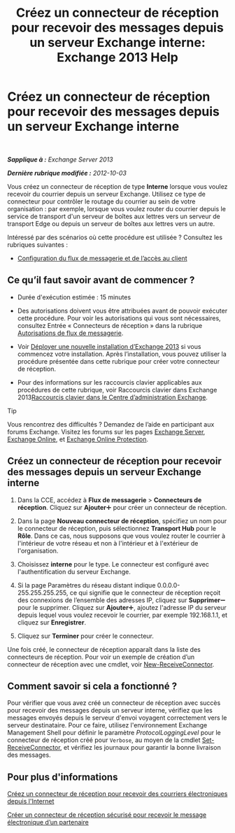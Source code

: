 ﻿---
title: 'Créez un connecteur de réception pour recevoir des messages depuis un serveur Exchange interne: Exchange 2013 Help'
TOCTitle: Créez un connecteur de réception pour recevoir des messages depuis un serveur Exchange interne
ms:assetid: 546cead9-7a2d-4332-a5f6-35343d56c619
ms:mtpsurl: https://technet.microsoft.com/fr-fr/library/JJ657448(v=EXCHG.150)
ms:contentKeyID: 50478216
ms.date: 04/24/2018
mtps_version: v=EXCHG.150
ms.translationtype: HT
---

# Créez un connecteur de réception pour recevoir des messages depuis un serveur Exchange interne

 

_**Sapplique à :** Exchange Server 2013_

_**Dernière rubrique modifiée :** 2012-10-03_

Vous créez un connecteur de réception de type **Interne** lorsque vous voulez recevoir du courrier depuis un serveur Exchange. Utilisez ce type de connecteur pour contrôler le routage du courrier au sein de votre organisation : par exemple, lorsque vous voulez router du courrier depuis le service de transport d'un serveur de boîtes aux lettres vers un serveur de transport Edge ou depuis un serveur de boîtes aux lettres vers un autre.

Intéressé par des scénarios où cette procédure est utilisée ? Consultez les rubriques suivantes :

  - [Configuration du flux de messagerie et de l’accès au client](configure-mail-flow-and-client-access-exchange-2013-help.md)

## Ce qu’il faut savoir avant de commencer ?

  - Durée d'exécution estimée : 15 minutes

  - Des autorisations doivent vous être attribuées avant de pouvoir exécuter cette procédure. Pour voir les autorisations qui vous sont nécessaires, consultez Entrée « Connecteurs de réception » dans la rubrique [Autorisations de flux de messagerie](mail-flow-permissions-exchange-2013-help.md).

  - Voir [Déployer une nouvelle installation d’Exchange 2013](deploy-a-new-installation-of-exchange-2013-exchange-2013-help.md) si vous commencez votre installation. Après l’installation, vous pouvez utiliser la procédure présentée dans cette rubrique pour créer votre connecteur de réception.

  - Pour des informations sur les raccourcis clavier applicables aux procédures de cette rubrique, voir Raccourcis clavier dans Exchange 2013[Raccourcis clavier dans le Centre d’administration Exchange](keyboard-shortcuts-in-the-exchange-admin-center-exchange-online-protection-help.md).

> [!TIP]
> Vous rencontrez des difficultés ? Demandez de l’aide en participant aux forums Exchange. Visitez les forums sur les pages <a href="https://go.microsoft.com/fwlink/p/?linkid=60612">Exchange Server</a>, <a href="https://go.microsoft.com/fwlink/p/?linkid=267542">Exchange Online</a>, et <a href="https://go.microsoft.com/fwlink/p/?linkid=285351">Exchange Online Protection</a>.


## Créez un connecteur de réception pour recevoir des messages depuis un serveur Exchange interne

1.  Dans la CCE, accédez à **Flux de messagerie** \> **Connecteurs de réception**. Cliquez sur **Ajouter**![Icône Ajouter](images/JJ218640.c1e75329-d6d7-4073-a27d-498590bbb558(EXCHG.150).gif "Icône Ajouter") pour créer un connecteur de réception.

2.  Dans la page **Nouveau connecteur de réception**, spécifiez un nom pour le connecteur de réception, puis sélectionnez **Transport Hub** pour le **Rôle**. Dans ce cas, nous supposons que vous voulez router le courrier à l'intérieur de votre réseau et non à l'intérieur et à l'extérieur de l'organisation.

3.  Choisissez **interne** pour le type. Le connecteur est configuré avec l'authentification du serveur Exchange.

4.  Si la page Paramètres du réseau distant indique 0.0.0.0-255.255.255.255, ce qui signifie que le connecteur de réception reçoit des connexions de l’ensemble des adresses IP, cliquez sur **Supprimer**![Icône Suppression](images/Dd362328.479b6ced-8d64-4277-a725-f17fea202b28(EXCHG.150).gif "Icône Suppression") pour le supprimer. Cliquez sur **Ajouter**![Icône Ajouter](images/JJ218640.c1e75329-d6d7-4073-a27d-498590bbb558(EXCHG.150).gif "Icône Ajouter"), ajoutez l'adresse IP du serveur depuis lequel vous voulez recevoir le courrier, par exemple 192.168.1.1, et cliquez sur **Enregistrer**.

5.  Cliquez sur **Terminer** pour créer le connecteur.

Une fois créé, le connecteur de réception apparaît dans la liste des connecteurs de réception. Pour voir un exemple de création d’un connecteur de réception avec une cmdlet, voir [New-ReceiveConnector](https://technet.microsoft.com/fr-fr/library/bb125139\(v=exchg.150\)).

## Comment savoir si cela a fonctionné ?

Pour vérifier que vous avez créé un connecteur de réception avec succès pour recevoir des messages depuis un serveur interne, vérifiez que les messages envoyés depuis le serveur d'envoi voyagent correctement vers le serveur destinataire. Pour ce faire, utilisez l'environnement Exchange Management Shell pour définir le paramètre *ProtocolLoggingLevel* pour le connecteur de réception créé pour `Verbose`, au moyen de la cmdlet [Set-ReceiveConnector](https://technet.microsoft.com/fr-fr/library/bb125140\(v=exchg.150\)), et vérifiez les journaux pour garantir la bonne livraison des messages.

## Pour plus d'informations

[Créez un connecteur de réception pour recevoir des courriers électroniques depuis l'Internet](create-a-receive-connector-to-receive-email-from-the-internet-exchange-2013-help.md)

[Créer un connecteur de réception sécurisé pour recevoir le message électronique d’un partenaire](create-a-secure-receive-connector-to-receive-email-from-a-partner-exchange-2013-help.md)

